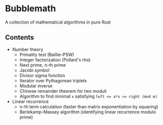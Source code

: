 # Bubblemath

A collection of mathematical algorithms in pure Rust

## Contents

* Number theory
    * Primality test (Baillie-PSW)
    * Integer factorization (Pollard's rho)
    * Next prime, n-th prime
    * Jacobi symbol
    * Divisor sigma function
    * Iterator over Pythagorean triplets
    * Modular inverse
    * Chinese remainder theorem for two moduli
    * Algorithm to find minimal `x` satisfying `left <= a*x <= right (mod m)`
* Linear recurrence
    * n-th term calculation (faster than matrix exponentiation by squaring)
    * Berlekamp-Massey algorithm (identifying linear recurrence modulo prime)